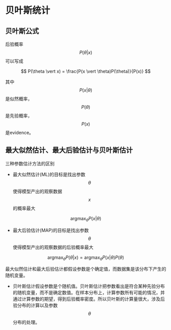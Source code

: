# 贝叶斯统计

## 贝叶斯公式

后验概率$$P(\theta \vert x)$$可以写成

$$ 
P(\theta \vert x) = \frac{P(x \vert \theta)P(\theta)}{P(x)}
$$

其中 $$P(x \vert \theta)$$是似然概率，$$P(\theta)$$是先验概率，$$P(x)$$是evidence。


## 最大似然估计、最大后验估计与贝叶斯估计

三种参数估计方法的区别
- 最大似然估计(ML)的目标是找出参数$$\theta$$使得模型产出的观察数据$$x$$的概率最大

$$
\mathop{\arg\max}_{\theta} P(x \vert \theta )
$$

- 最大后验估计(MAP)的目标是找出参数$$\theta$$使得模型产出的观察数据的后验概率最大

$$
\mathop{\arg\max}_{\theta} P(\theta \vert x)  = \mathop{\arg\max}_{\theta} P(x \vert \theta) P(\theta) 
$$

最大似然估计和最大后验估计都假设参数是个确定值，而数据集是该分布下产生的随机变量。
- 贝叶斯估计假设参数是个随机值。贝叶斯估计把参数看出是符合某种先验分布的随机变量，而不是确定数值。在样本分布上，计算参数所有可能的情况，并通过计算参数的期望，得到后验概率密度。所以贝叶斯的计算量很大，涉及后验分布的计算以及参数$$\theta$$分布的处理。

